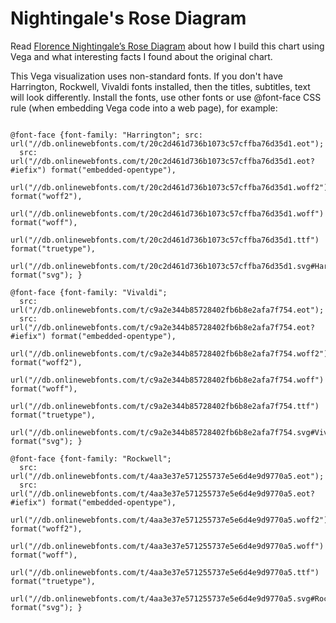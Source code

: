 # Nightingale's Rose Diagram

Read [Florence Nightingale’s Rose Diagram](https://powerofbi.org/2022/12/04/florence-nightingales-rose-diagram/) about how I build this chart using Vega and what interesting facts I found about the original chart.

This Vega visualization uses non-standard fonts.
If you don't have Harrington, Rockwell, Vivaldi fonts installed, then the titles, subtitles, text will look differently.
Install the fonts, use other fonts or use @font-face CSS rule (when embedding Vega code into a web page), for example:

````

@font-face {font-family: "Harrington"; src: url("//db.onlinewebfonts.com/t/20c2d461d736b1073c57cffba76d35d1.eot"); 
  src: url("//db.onlinewebfonts.com/t/20c2d461d736b1073c57cffba76d35d1.eot?#iefix") format("embedded-opentype"), 
  url("//db.onlinewebfonts.com/t/20c2d461d736b1073c57cffba76d35d1.woff2") format("woff2"), 
  url("//db.onlinewebfonts.com/t/20c2d461d736b1073c57cffba76d35d1.woff") format("woff"), 
  url("//db.onlinewebfonts.com/t/20c2d461d736b1073c57cffba76d35d1.ttf") format("truetype"), 
  url("//db.onlinewebfonts.com/t/20c2d461d736b1073c57cffba76d35d1.svg#Harrington") format("svg"); }

@font-face {font-family: "Vivaldi"; 
  src: url("//db.onlinewebfonts.com/t/c9a2e344b85728402fb6b8e2afa7f754.eot"); 
  src: url("//db.onlinewebfonts.com/t/c9a2e344b85728402fb6b8e2afa7f754.eot?#iefix") format("embedded-opentype"), 
  url("//db.onlinewebfonts.com/t/c9a2e344b85728402fb6b8e2afa7f754.woff2") format("woff2"), 
  url("//db.onlinewebfonts.com/t/c9a2e344b85728402fb6b8e2afa7f754.woff") format("woff"), 
  url("//db.onlinewebfonts.com/t/c9a2e344b85728402fb6b8e2afa7f754.ttf") format("truetype"), 
  url("//db.onlinewebfonts.com/t/c9a2e344b85728402fb6b8e2afa7f754.svg#Vivaldi") format("svg"); }

@font-face {font-family: "Rockwell"; 
  src: url("//db.onlinewebfonts.com/t/4aa3e37e571255737e5e6d4e9d9770a5.eot"); 
  src: url("//db.onlinewebfonts.com/t/4aa3e37e571255737e5e6d4e9d9770a5.eot?#iefix") format("embedded-opentype"), 
  url("//db.onlinewebfonts.com/t/4aa3e37e571255737e5e6d4e9d9770a5.woff2") format("woff2"), 
  url("//db.onlinewebfonts.com/t/4aa3e37e571255737e5e6d4e9d9770a5.woff") format("woff"), 
  url("//db.onlinewebfonts.com/t/4aa3e37e571255737e5e6d4e9d9770a5.ttf") format("truetype"), 
  url("//db.onlinewebfonts.com/t/4aa3e37e571255737e5e6d4e9d9770a5.svg#Rockwell") format("svg"); }

````
